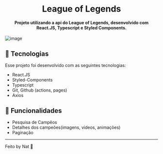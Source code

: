 <h1 align="center"> League of Legends </h1>
<h4 align="center">Projeto utilizando a api do League of Legends, desenvolvido com React.JS, Typescript e Styled Components.</h4>

![image](https://user-images.githubusercontent.com/88684378/149400846-da34f613-84a4-4dba-9b93-e3fff58bf45d.png)

## 🚀 Tecnologias

Esse projeto foi desenvolvido com as seguintes tecnologias:

- React.JS
- Styled-Components
- Typescript
- Git, Github (actions, pages)
- Axios

## 📄 Funcionalidades

- Pesquisa de Campẽos
- Detalhes dos campeões(imagens, vídeos, animações)
- Paginação

---

Feito by Nat :wave:
